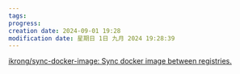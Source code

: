 ```yaml
---
tags: 
progress: 
creation date: 2024-09-01 19:28
modification date: 星期日 1日 九月 2024 19:28:39
---
```

[ikrong/sync-docker-image: Sync docker image between registries.](https://github.com/ikrong/sync-docker-image)

